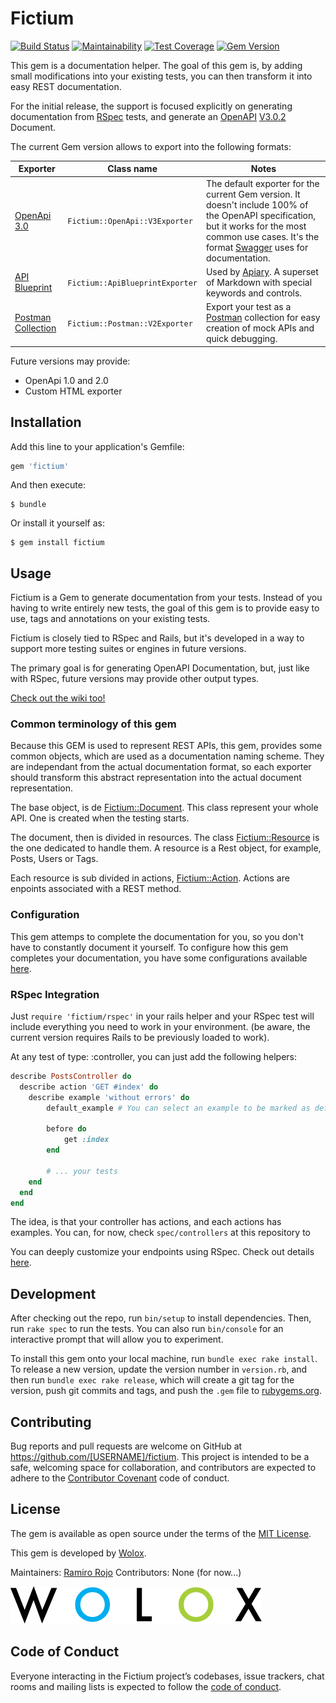 # Fictium

[![Build Status](https://travis-ci.org/Wolox/fictium.svg?branch=development-0-x-x)](https://travis-ci.org/Wolox/fictium) [![Maintainability](https://api.codeclimate.com/v1/badges/52afbf838f92fe260b6e/maintainability)](https://codeclimate.com/github/Wolox/fictium/maintainability) [![Test Coverage](https://api.codeclimate.com/v1/badges/52afbf838f92fe260b6e/test_coverage)](https://codeclimate.com/github/Wolox/fictium/test_coverage) [![Gem Version](https://badge.fury.io/rb/fictium.svg)](https://badge.fury.io/rb/fictium)

This gem is a documentation helper. The goal of this gem is, by adding small modifications into your existing tests,
you can then transform it into easy REST documentation.

For the initial release, the support is focused explicitly on generating documentation from [RSpec](https://rspec.info/) tests, and generate an [OpenAPI](https://github.com/OAI/OpenAPI-Specification) [V3.0.2](https://github.com/OAI/OpenAPI-Specification/blob/master/versions/3.0.2.md) Document.

The current Gem version allows to export into the following formats:

| Exporter    | Class name | Notes |
|---          |---         |---    |
| [OpenApi 3.0](https://github.com/OAI/OpenAPI-Specification/blob/master/versions/3.0.2.md) | `Fictium::OpenApi::V3Exporter`    | The default exporter for the current Gem version. It doesn't include 100% of the OpenAPI specification, but it works for the most common use cases. It's the format [Swagger](https://swagger.io/) uses for documentation. |
| [API Blueprint](https://apiblueprint.org/documentation/specification.html) | `Fictium::ApiBlueprintExporter`| Used by [Apiary](https://apiary.io/). A superset of Markdown with special keywords and controls. |
| [Postman Collection](https://schema.getpostman.com/json/collection/v2.1.0/docs/index.html) | `Fictium::Postman::V2Exporter` | Export your test as a [Postman](https://www.getpostman.com/) collection for easy creation of mock APIs and quick debugging. |

Future versions may provide:

  - OpenApi 1.0 and 2.0
  - Custom HTML exporter

## Installation

Add this line to your application's Gemfile:

```ruby
gem 'fictium'
```

And then execute:

    $ bundle

Or install it yourself as:

    $ gem install fictium

## Usage

Fictium is a Gem to generate documentation from your tests.
Instead of you having to write entirely new tests, the goal of this gem is to provide easy to use,
tags and annotations on your existing tests.

Fictium is closely tied to RSpec and Rails, but it's developed in a way to support more testing suites or engines in future versions.

The primary goal is for generating OpenAPI Documentation, but, just like with RSpec, future versions may provide other output types.

[Check out the wiki too!](./wiki)


### Common terminology of this gem

Because this GEM is used to represent REST APIs, this gem, provides some common objects, which are used as a documentation naming scheme. They are independant from the actual documentation format, so each exporter should transform this abstract representation into the actual document representation.

The base object, is de [Fictium::Document](./lib/fictoum/poros/fictium/document). This class represent your whole API.
One is created when the testing starts.

The document, then is divided in resources. The class [Fictium::Resource](./lib/fictoum/poros/fictium/resource) is the one dedicated to handle them. A resource is a Rest object, for example, Posts, Users or Tags.

Each resource is sub divided in actions, [Fictium::Action](./lib/fictoum/poros/fictium/action). Actions are enpoints associated with a REST method.

### Configuration

This gem attemps to complete the documentation for you, so you don't have to constantly document it yourself.
To configure how this gem completes your documentation, you have some configurations available [here](https://github.com/Wolox/fictium/wiki).


### RSpec Integration

Just `require 'fictium/rspec'` in your rails helper and your RSpec test will include everything you need to work in your environment.
(be aware, the current version requires Rails to be previously loaded to work).

At any test of type: :controller, you can just add the following helpers:

```rb
describe PostsController do
  describe action 'GET #index' do
    describe example 'without errors' do
        default_example # You can select an example to be marked as default in your action

        before do
            get :index
        end

        # ... your tests
    end
  end
end
```

The idea, is that your controller has actions, and each actions has examples.
You can, for now, check `spec/controllers` at this repository to

You can deeply customize your endpoints using RSpec.
Check out details [here](./wiki/RSpec-definitions).

## Development

After checking out the repo, run `bin/setup` to install dependencies. Then, run `rake spec` to run the tests. You can also run `bin/console` for an interactive prompt that will allow you to experiment.

To install this gem onto your local machine, run `bundle exec rake install`. To release a new version, update the version number in `version.rb`, and then run `bundle exec rake release`, which will create a git tag for the version, push git commits and tags, and push the `.gem` file to [rubygems.org](https://rubygems.org).

## Contributing

Bug reports and pull requests are welcome on GitHub at https://github.com/[USERNAME]/fictium. This project is intended to be a safe, welcoming space for collaboration, and contributors are expected to adhere to the [Contributor Covenant](http://contributor-covenant.org) code of conduct.

## License

The gem is available as open source under the terms of the [MIT License](https://opensource.org/licenses/MIT).

This gem is developed by [Wolox](https://wolox.com.ar).

Maintainers: [Ramiro Rojo](https://github.com/holywyvern)
Contributors: None (for now...)

![Wolox](https://raw.githubusercontent.com/Wolox/press-kit/master/logos/logo_banner.png)

## Code of Conduct

Everyone interacting in the Fictium project’s codebases, issue trackers, chat rooms and mailing lists is expected to follow the [code of conduct](https://github.com/Wolox/fictium/blob/master/CODE_OF_CONDUCT.md).
